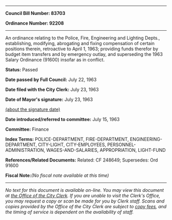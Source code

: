 

********

**Council Bill Number: 83703**
   
**Ordinance Number: 92208**
********

 An ordinance relating to the Police, Fire, Engineering and Lighting Depts., establishing, modifying, abrogating and fixing compensation of certain positions therein, retroactive to April 1, 1963; providing funds therefor by budget item transfers and by emergency outlay, and superseding the 1963 Salary Ordinance (91600) insofar as in conflict.

**Status:** Passed
   
**Date passed by Full Council:** July 22, 1963
   
**Date filed with the City Clerk:** July 23, 1963
   
**Date of Mayor's signature:** July 23, 1963
   
[(about the signature date)](/~public/approvaldate.htm)
   
   
   
**Date introduced/referred to committee:** July 15, 1963
   
**Committee:** Finance
   
   
**Index Terms:** POLICE-DEPARTMENT, FIRE-DEPARTMENT, ENGINEERING-DEPARTMENT, CITY-LIGHT, CITY-EMPLOYEES, PERSONNEL-ADMINISTRATION, WAGES-AND-SALARIES, APPROPRIATION, LIGHT-FUND

**References/Related Documents:** Related: CF 248649; Supersedes: Ord 91600

**Fiscal Note:**_(No fiscal note available at this time)_
********

_No text for this document is available on-line. You may view this document at [the Office of the City Clerk](http://www.seattle.gov/leg/clerk/contactUs.htm). If you are unable to visit the Clerk's Office, you may request a copy or scan be made for you by Clerk staff. Scans and copies provided by the Office of the City Clerk are subject to [copy fees](http://clerk.seattle.gov/~public/clerkfees.htm), and the timing of service is dependent on the availability of staff._

